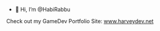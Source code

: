 - 👋 Hi, I’m @HabiRabbu

Check out my GameDev Portfolio Site:
www.harveydev.net

<!---
HabiRabbu/HabiRabbu is a ✨ special ✨ repository because its `README.md` (this file) appears on your GitHub profile.
You can click the Preview link to take a look at your changes.
--->
